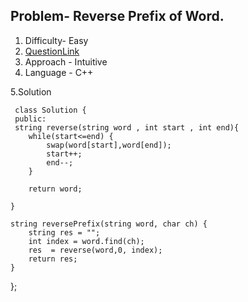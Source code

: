 ## Problem- Reverse Prefix of Word.
1. Difficulty- Easy 
2. [QuestionLink](https://leetcode.com/problems/reverse-prefix-of-word/)
3. Approach - Intuitive
4. Language - C++


5.Solution
 
     class Solution {
     public: 
     string reverse(string word , int start , int end){
        while(start<=end) {
            swap(word[start],word[end]);
            start++;
            end--;
        }

        return word;

    }

    string reversePrefix(string word, char ch) {
        string res = "";
        int index = word.find(ch);
        res  = reverse(word,0, index);
        return res;
    }
};
   
      
        